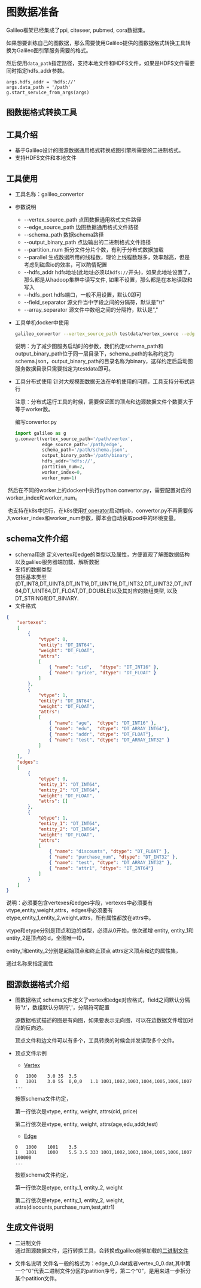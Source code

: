 # 图数据准备

Galileo框架已经集成了ppi, citeseer, pubmed, cora数据集。

如果想要训练自己的图数据，那么需要使用Galileo提供的图数据格式转换工具转换为Galileo图引擎服务需要的格式。

然后使用`data_path`指定路径，支持本地文件和HDFS文件，如果是HDFS文件需要同时指定hdfs_addr参数。

```
args.hdfs_addr = 'hdfs://'
args.data_path = '/path'
g.start_service_from_args(args)
```

## 图数据格式转换工具

## 工具介绍
- 基于Galileo设计的图源数据通用格式转换成图引擎所需要的二进制格式。
- 支持HDFS文件和本地文件

## 工具使用
- 工具名称：galileo_convertor

- 参数说明
  - --vertex_source_path 点图数据通用格式文件路径
  - --edge_source_path 边图数据通用格式文件路径
  - --schema_path 数据schema路径
  - --output_binary_path 点边输出的二进制格式文件路径
  - --partition_num 拆分文件分片个数，有利于分布式数据加载
  - --parallel 生成数据所用的线程数，理论上线程数越多，效率越高，但是考虑到磁盘io的效率，可以酌情配置
  - --hdfs_addr hdfs地址(此地址必须以`hdfs://`开头)，如果此地址设置了，那么都是从hadoop集群中读写文件, 如果不设置，那么都是在本地读取和写入
  - --hdfs_port hdfs端口，一般不用设置，默认0即可
  - --field_separator 源文件当中字段之间的分隔符，默认是"\t"
  - --array_separator 源文件中数组之间的分隔符，默认是","

- 工具单机docker中使用
    ```bash
    galileo_convertor --vertex_source_path testdata/vertex_source --edge_source_path testdata/edge_source --schema_path testdata/schema.json --output_binary_path testdata/binary --partition_num 2
    ```
    说明：为了减少图服务启动时的参数，我们约定schema_path和output_binary_path位于同一层目录下，schema_path的名称约定为schema.json，output_binary_path的目录名称为binary，这样约定后启动图服务数据目录只需要指定为testdata即可。

- 工具分布式使用
  针对大规模图数据无法在单机使用的问题，工具支持分布式运行

  注意：分布式运行工具的时候，需要保证图的顶点和边源数据文件个数要大于等于worker数。

  编写convertor.py

  ```python
  import galileo as g
  g.convert(vertex_source_path='/path/vertex',
            edge_source_path='/path/edge',
            schema_path='/path/schema.json',
            output_binary_path='/path/binary',
            hdfs_addr='hdfs://',
            partition_num=2,
            worker_index=0,
            worker_num=1)
  ```

​       然后在不同的worker上的docker中执行python convertor.py，需要配置对应的worker_index和worker_num。

​      也支持在k8s中运行，在k8s使用[tf operator](https://github.com/kubeflow/tf-operator)启动tfjob，convertor.py不再需要传入worker_index和worker_num参数，脚本会自动获取pod中的环境变量。

## schema文件介绍

- schema用途
定义vertex和edge的类型以及属性，方便直观了解图数据结构以及galileo服务器端加载、解析数据
- 支持的数据类型  
包括基本类型(DT_INT8,DT_UINT8,DT_INT16,DT_UINT16,DT_INT32,DT_UINT32,DT_INT64,DT_UINT64,DT_FLOAT,DT_DOUBLE)以及其对应的数组类型, 以及DT_STRING和DT_BINARY.
- 文件格式
```json
{
    "vertexes":
    [
        {
            "vtype": 0,
            "entity": "DT_INT64",
            "weight": "DT_FLOAT",
            "attrs":
            [
                { "name": "cid",   "dtype": "DT_INT16" },
                { "name": "price", "dtype": "DT_FLOAT" }
            ]
        },
        {
            "vtype": 1,
            "entity": "DT_INT64",
            "weight": "DT_FLOAT",
            "attrs":
            [
                { "name": "age",  "dtype": "DT_INT16" },
                { "name": "edu",  "dtype": "DT_ARRAY_INT64"},
                { "name": "addr", "dtype": "DT_FLOAT"},
                { "name": "test", "dtype": "DT_ARRAY_INT32" }
            ]
        }
    ],
    "edges":
    [
        {
            "etype": 0,
            "entity_1": "DT_INT64",
            "entity_2": "DT_INT64",
            "weight": "DT_FLOAT",
            "attrs": []
        },
        {
            "etype": 1,
            "entity_1": "DT_INT64",
            "entity_2": "DT_INT64",
            "weight": "DT_FLOAT",
            "attrs":
            [
                { "name": "discounts", "dtype": "DT_FLOAT" },
                { "name": "purchase_num", "dtype": "DT_INT32" },
                { "name": "test", "dtype": "DT_ARRAY_INT32" },
		        { "name": "attr1", "dtype": "DT_INT64"}
            ]
        }
    ]
}
```
说明：必须要包含vertexes和edges字段，vertexes中必须要有vtype,entity,weight,attrs，edges中必须要有etype,entity_1,entity_2,weight,attrs，所有属性都放在attrs中。

vtype和etype分别是顶点和边的类型，必须从0开始，依次递增 entity, entity_1和entity_2是顶点的id，全图唯一ID，

entity_1和entity_2分别是起始顶点和终止顶点 attrs定义顶点和边的属性集，

通过名称来指定属性

## 图源数据格式介绍
- 图数据格式
    schema文件定义了vertex和edge对应格式，field之间默认分隔符'\t'，数组默认分隔符','，分隔符可配置

    源数据格式描述的图是有向图，如果要表示无向图，可以在边数据文件增加对应的反向边。

    顶点文件和边文件可以有多个，工具转换的时候会并发读取多个文件。

- 顶点文件示例
    - [Vertex](../testdata/vertex_source/vertex.txt)
    ```
    0	1000	3.0	35	3.5
    1	1001	3.0	55	0,0,0	1.1	1001,1002,1003,1004,1005,1006,1007
    ...
    ```
    按照schema文件约定，
    
    第一行依次是vtype, entity, weight, attrs(cid, price)
    
    第二行依次是vtype, entity, weight, attrs(age,edu,addr,test)

    - [Edge](../testdata/edge_source/edge.txt)
    ```
    0	1000	1001	3.5
    1	1001	1000	5.5	3.5	333	1001,1002,1003,1004,1005,1006,1007	100000
    ...
    ```
    按照schema文件约定，
    
    第一行依次是etype, entity_1, entity_2, weight
    
    第二行依次是etype, entity_1, entity_2, weight, attrs(discounts,purchase_num,test,attr1)


## 生成文件说明  
- 二进制文件  
通过图源数据文件，运行转换工具，会转换成galileo能够加载的[二进制文件](../testdata/binary)

- 文件名说明
文件名一般的格式为：edge_0_0.dat或者vertex_0_0.dat,其中第一个“0”代表二进制文件分区的patition序号，第二个“0”，是用来进一步拆分某个patition文件。

